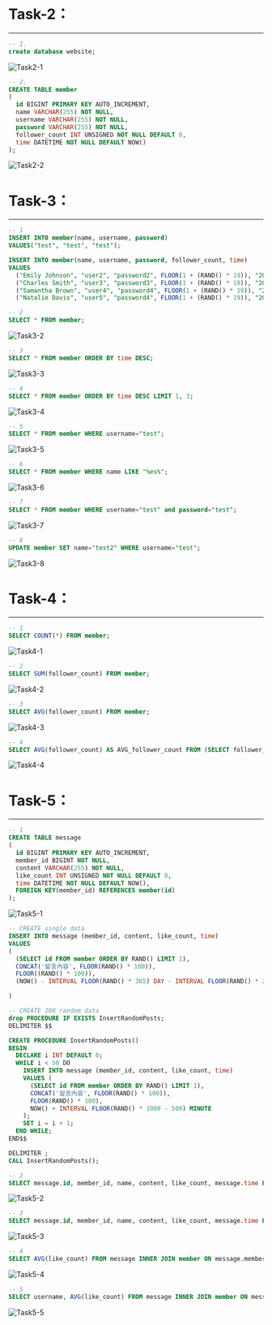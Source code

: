 # Task-2：
---
  ```sql
  -- 1. 
  create database website;
  ```
  ![Task2-1](../img/Task2-1.png)
  ```sql
  -- 2. 
  CREATE TABLE member
  (
    id BIGINT PRIMARY KEY AUTO_INCREMENT, 
    name VARCHAR(255) NOT NULL, 
    username VARCHAR(255) NOT NULL, 
    password VARCHAR(255) NOT NULL, 
    follower_count INT UNSIGNED NOT NULL DEFAULT 0, 
    time DATETIME NOT NULL DEFAULT NOW()
  );
  ``` 
  ![Task2-2](../img/Task2-2.png)
# Task-3：
---
  ```sql
  -- 1
  INSERT INTO member(name, username, password) 
  VALUES("test", "test", "test");
  
  INSERT INTO member(name, username, password, follower_count, time)
  VALUES
    ("Emily Johnson", "user2", "password2", FLOOR(1 + (RAND() * 19)), "2024-05-02 02:00:00"),
    ("Charles Smith", "user3", "password3", FLOOR(1 + (RAND() * 19)), "2024-05-03 03:00:00"),
    ("Samantha Brown", "user4", "password4", FLOOR(1 + (RAND() * 19)), "2024-05-04 04:00:00"),
    ("Natalie Davis", "user5", "password4", FLOOR(1 + (RAND() * 19)), "2024-05-05 05:00:00");
  ```
  ```sql
  -- 2
  SELECT * FROM member;
  ```
  ![Task3-2](../img/Task3-2.png)
  ```sql
  -- 3
  SELECT * FROM member ORDER BY time DESC;
  ```
  ![Task3-3](../img/Task3-3.png)
  ```sql
  -- 4
  SELECT * FROM member ORDER BY time DESC LIMIT 1, 3;
  ```
  ![Task3-4](../img/Task3-4.png)
  ```sql
  -- 5
  SELECT * FROM member WHERE username="test";
  ```
  ![Task3-5](../img/Task3-5.png)
  ```sql
  -- 6
  SELECT * FROM member WHERE name LIKE "%es%";
  ```
  ![Task3-6](../img/Task3-6.png)
  ```sql
  -- 7
  SELECT * FROM member WHERE username="test" and password="test";
  ```
  ![Task3-7](../img/Task3-7.png)
  ```sql
  -- 8
  UPDATE member SET name="test2" WHERE username="test";
  ```
  ![Task3-8](../img/Task3-8.png)
# Task-4：
---
  ```sql
  -- 1
  SELECT COUNT(*) FROM member;
  ```
  ![Task4-1](../img/Task4-1.png)
  ```sql
  -- 2
  SELECT SUM(follower_count) FROM member;
  ```
  ![Task4-2](../img/Task4-2.png)
  ```sql
  -- 3
  SELECT AVG(follower_count) FROM member;
  ```
  ![Task4-3](../img/Task4-3.png)
  ```sql
  -- 4
  SELECT AVG(follower_count) AS AVG_follower_count FROM (SELECT follower_count FROM member ORDER BY follower_count DESC LIMIT 2) as Top_2_follower_count;
  ```
  ![Task4-4](../img/Task4-4.png)
# Task-5：
---
  ```sql
  -- 1
  CREATE TABLE message
  (
    id BIGINT PRIMARY KEY AUTO_INCREMENT,
    member_id BIGINT NOT NULL,
    content VARCHAR(255) NOT NULL,
    like_count INT UNSIGNED NOT NULL DEFAULT 0,
    time DATETIME NOT NULL DEFAULT NOW(),
    FOREIGN KEY(member_id) REFERENCES member(id)
  );
  ```
  ![Task5-1](../img/Task5-1.png)
  ```sql
  -- CREATE single data
  INSERT INTO message (member_id, content, like_count, time)
  VALUES
  (
    (SELECT id FROM member ORDER BY RAND() LIMIT 1),
    CONCAT('留言內容', FLOOR(RAND() * 100)),
    FLOOR((RAND() * 100)),
    (NOW() - INTERVAL FLOOR(RAND() * 365) DAY - INTERVAL FLOOR(RAND() * 24) HOUR - INTERVAL FLOOR(RAND() * 60) MINUTE)

  )
  ```
  ```sql
  -- CREATE 200 random data
  drop PROCEDURE IF EXISTS InsertRandomPosts;
  DELIMITER $$

  CREATE PROCEDURE InsertRandomPosts()
  BEGIN
    DECLARE i INT DEFAULT 0;
    WHILE i < 50 DO
      INSERT INTO message (member_id, content, like_count, time)
      VALUES (
        (SELECT id FROM member ORDER BY RAND() LIMIT 1),
        CONCAT('留言內容', FLOOR(RAND() * 100)),
        FLOOR(RAND() * 100),
        NOW() + INTERVAL FLOOR(RAND() * 1000 - 500) MINUTE
      );
      SET i = i + 1;
    END WHILE;
  END$$

  DELIMITER ;
  CALL InsertRandomPosts();
  ```
  ```sql
  -- 2
  SELECT message.id, member_id, name, content, like_count, message.time FROM message INNER JOIN member ON message.member_id=member.id;
  ```
  ![Task5-2](../img/Task5-2.png)
  ```sql
  -- 3
  SELECT message.id, member_id, name, content, like_count, message.time FROM message INNER JOIN member ON message.member_id=member.id WHERE username="test";
  ```
  ![Task5-3](../img/Task5-3.png)
  ```sql
  -- 4
  SELECT AVG(like_count) FROM message INNER JOIN member ON message.member_id=member.id WHERE username="test";
  ```
  ![Task5-4](../img/Task5-4.png)
  ```sql
  -- 5
  SELECT username, AVG(like_count) FROM message INNER JOIN member ON message.member_id=member.id GROUP BY username;
  ```
  ![Task5-5](../img/Task5-5.png)

